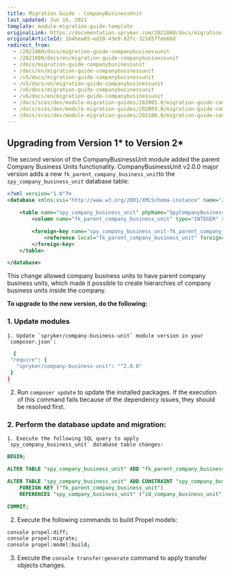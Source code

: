 ```yaml
---
title: Migration Guide - CompanyBusinessUnit
last_updated: Jun 16, 2021
template: module-migration-guide-template
originalLink: https://documentation.spryker.com/2021080/docs/migration-guide-companybusinessunit
originalArticleId: 1b4bea05-ed20-43e9-92fc-321857feb66d
redirect_from:
  - /2021080/docs/migration-guide-companybusinessunit
  - /2021080/docs/en/migration-guide-companybusinessunit
  - /docs/migration-guide-companybusinessunit
  - /docs/en/migration-guide-companybusinessunit
  - /v5/docs/migration-guide-companybusinessunit
  - /v5/docs/en/migration-guide-companybusinessunit
  - /v6/docs/migration-guide-companybusinessunit
  - /v6/docs/en/migration-guide-companybusinessunit
  - /docs/scos/dev/module-migration-guides/202005.0/migration-guide-companybusinessunit.html
  - /docs/scos/dev/module-migration-guides/202009.0/migration-guide-companybusinessunit.html
  - /docs/scos/dev/module-migration-guides/202108.0/migration-guide-companybusinessunit.html
---
```


## Upgrading from Version 1* to Version 2*

The second version of the CompanyBusinessUnit module added the parent Company Business Units functionality.
CompanyBusinessUnit v2.0.0 major version adds a new `fk_parent_company_business_unit`to the `spy_company_business_unit` database table:

```xml
<?xml version="1.0"?>
<database xmlns:xsi="http://www.w3.org/2001/XMLSchema-instance" name="zed" xsi:noNamespaceSchemaLocation="http://static.spryker.com/schema-01.xsd" namespace="Orm\Zed\CompanyBusinessUnit\Persistence" package="src.Orm.Zed.CompanyBusinessUnit.Persistence">

    <table name="spy_company_business_unit" phpName="SpyCompanyBusinessUnit" identifierQuoting="true">
        <column name="fk_parent_company_business_unit" type="INTEGER" required="false"/>

        <foreign-key name="spy_company_business_unit-fk_parent_company_business_unit" foreignTable="spy_company_business_unit" phpName="ParentCompanyBusinessUnit" refPhpName="ChildrenCompanyBusinessUnits">
            <reference local="fk_parent_company_business_unit" foreign="id_company_business_unit"/>
        </foreign-key>
    </table>

</database>
```
This change allowed company business units to have parent company business units, which made it possible to create hierarchies of company business units inside the company.

**To upgrade to the new version, do the following:**

### 1. Update modules

    1. Update `spryker/company-business-unit` module version in your `composer.json`:
 ```bash
   {
  "require": {
    "spryker/company-business-unit": "^2.0.0"
  }
}
```

2. Run `composer update` to update the installed packages. If the execution of this command fails because of the dependency issues, they should be resolved first.

### 2. Perform the database update and migration:

    1. Execute the following SQL query to apply `spy_company_business_unit` database table changes:
```SQL
BEGIN;

ALTER TABLE "spy_company_business_unit" ADD "fk_parent_company_business_unit" INTEGER;

ALTER TABLE "spy_company_business_unit" ADD CONSTRAINT "spy_company_business_unit-fk_parent_company_business_unit"
    FOREIGN KEY ("fk_parent_company_business_unit")
    REFERENCES "spy_company_business_unit" ("id_company_business_unit");

COMMIT;
```
2. Execute the following commands to build Propel models:
```bash
console propel:diff;
console propel:migrate;
console propel:model:build;
```

3.  Execute the `console transfer:generate` command to apply transfer objects changes.
